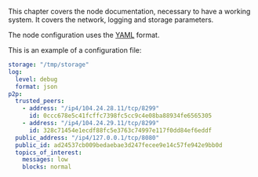 This chapter covers the node documentation, necessary to have a working system. It covers
the network, logging and storage parameters.

The node configuration uses the [YAML](https://en.wikipedia.org/wiki/YAML) format.

This is an example of a configuration file:

```YAML
storage: "/tmp/storage"
log:
  level: debug
  format: json
p2p:
  trusted_peers:
    - address: "/ip4/104.24.28.11/tcp/8299"
      id: 0ccc678e5c41fcffc7398fc5cc9c4e08ba88934fe6565305
    - address: "/ip4/104.24.29.11/tcp/8299"
      id: 328c71454e1ecdf88fc5e3763c74997e117f0dd84ef6eddf
  public_address: "/ip4/127.0.0.1/tcp/8080"
  public_id: ad24537cb009bedaebae3d247fecee9e14c57fe942e9bb0d
  topics_of_interest:
    messages: low
    blocks: normal
```
